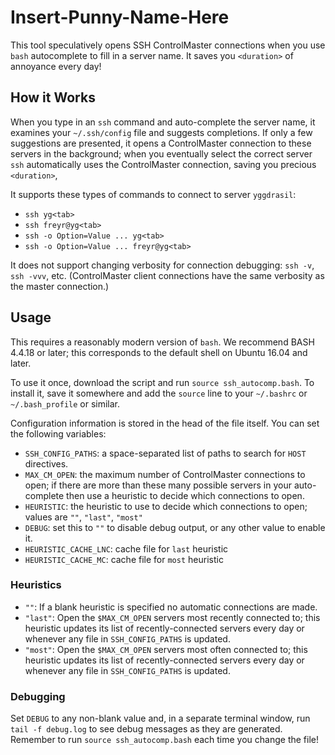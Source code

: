 # Insert-Punny-Name-Here

This tool speculatively opens SSH ControlMaster connections when you use `bash` autocomplete to fill in a server name. It saves you `<duration>` of annoyance every day!

## How it Works

When you type in an `ssh` command and auto-complete the server name, it examines your `~/.ssh/config` file and suggests completions. If only a few suggestions are presented, it opens a ControlMaster connection to these servers in the background; when you eventually select the correct server `ssh` automatically uses the ControlMaster connection, saving you precious `<duration>`,

It supports these types of commands to connect to server `yggdrasil`:

 - `ssh yg<tab>`
 - `ssh freyr@yg<tab>`
 - `ssh -o Option=Value ... yg<tab>`
 - `ssh -o Option=Value ... freyr@yg<tab>`

It does not support changing verbosity for connection debugging: `ssh -v`, `ssh -vvv`, etc. (ControlMaster client connections have the same verbosity as the master connection.)

## Usage

This requires a reasonably modern version of `bash`. We recommend BASH 4.4.18 or later; this corresponds to the default shell on Ubuntu 16.04 and later.

To use it once, download the script and run `source ssh_autocomp.bash`. To install it, save it somewhere and add the `source` line to your `~/.bashrc` or `~/.bash_profile` or similar.

Configuration information is stored in the head of the file itself. You can set the following variables:

 - `SSH_CONFIG_PATHS`: a space-separated list of paths to search for `HOST` directives.
 - `MAX_CM_OPEN`: the maximum number of ControlMaster connections to open; if there are more than these many possible servers in your auto-complete then use a heuristic to decide which connections to open.
 - `HEURISTIC`: the heuristic to use to decide which connections to open; values are `""`, `"last"`, `"most"`
 - `DEBUG`: set this to `""` to disable debug output, or any other value to enable it. 
 - `HEURISTIC_CACHE_LNC`: cache file for `last` heuristic
 - `HEURISTIC_CACHE_MC`: cache file for `most` heuristic

### Heuristics

 - `""`: If a blank heuristic is specified no automatic connections are made.
 - `"last"`: Open the `$MAX_CM_OPEN` servers most recently connected to; this heuristic updates its list of recently-connected servers every day or whenever any file in `SSH_CONFIG_PATHS` is updated.
 - `"most"`: Open the `$MAX_CM_OPEN` servers most often connected to; this heuristic updates its list of recently-connected servers every day or whenever any file in `SSH_CONFIG_PATHS` is updated.

### Debugging

Set `DEBUG` to any non-blank value and, in a separate terminal window, run `tail -f debug.log` to see debug messages as they are generated. Remember to run `source ssh_autocomp.bash` each time you change the file!

